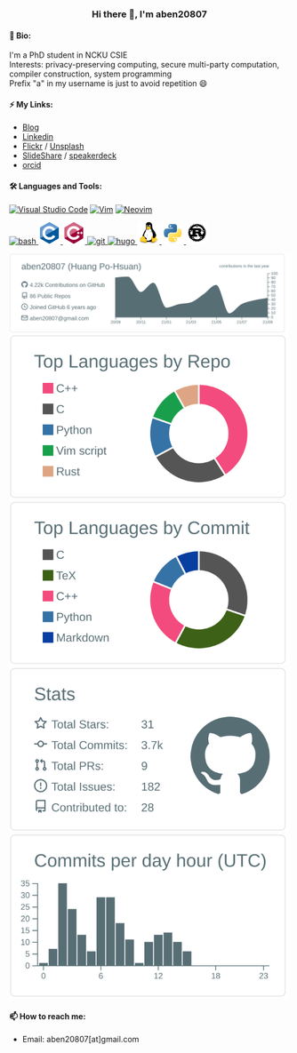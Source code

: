 <h3 align="center">Hi there 👋, I'm aben20807</h3>

#### 🔭 Bio:

I'm a PhD student in NCKU CSIE  
Interests: privacy-preserving computing, secure multi-party computation, compiler construction, system programming  
Prefix "a" in my username is just to avoid repetition 😄

#### ⚡ My Links:

+ [Blog](https://aben20807.github.io/)
+ [Linkedin](https://www.linkedin.com/in/po-hsuan-huang-6587b6117/)
+ [Flickr](https://www.flickr.com/photos/aben20807/) / [Unsplash](https://unsplash.com/@aben20807)
+ [SlideShare](https://www.slideshare.net/aben20807) / [speakerdeck](https://speakerdeck.com/aben20807)
+ [orcid](https://orcid.org/0000-0002-7458-9634)

#### 🛠 Languages and Tools:

<!--https://github.com/Ileriayo/markdown-badges-->
[![Visual Studio Code](https://img.shields.io/badge/Visual%20Studio%20Code-0078d7.svg?style=for-the-badge&logo=visual-studio-code&logoColor=white)](https://code.visualstudio.com/) [![Vim](https://img.shields.io/badge/VIM-%2311AB00.svg?style=for-the-badge&logo=vim&logoColor=white)](https://www.vim.org/) [![Neovim](https://img.shields.io/badge/NeoVim-%2357A143.svg?&style=for-the-badge&logo=neovim&logoColor=white)](https://neovim.io/)

<!--https://rahuldkjain.github.io/gh-profile-readme-generator/-->
<p align="left"> <a href="https://www.gnu.org/software/bash/" target="_blank"> <img src="https://www.vectorlogo.zone/logos/gnu_bash/gnu_bash-icon.svg" alt="bash" width="40" height="40"/> </a> <a href="https://www.cprogramming.com/" target="_blank"> <img src="https://raw.githubusercontent.com/devicons/devicon/master/icons/c/c-original.svg" alt="c" width="40" height="40"/> </a> <a href="https://www.w3schools.com/cpp/" target="_blank"> <img src="https://raw.githubusercontent.com/devicons/devicon/master/icons/cplusplus/cplusplus-original.svg" alt="cplusplus" width="40" height="40"/> </a> <a href="https://git-scm.com/" target="_blank"> <img src="https://www.vectorlogo.zone/logos/git-scm/git-scm-icon.svg" alt="git" width="40" height="40"/> </a> <a href="https://gohugo.io/" target="_blank"> <img src="https://api.iconify.design/logos-hugo.svg" alt="hugo" width="40" height="40"/> </a> <a href="https://www.linux.org/" target="_blank"> <img src="https://raw.githubusercontent.com/devicons/devicon/master/icons/linux/linux-original.svg" alt="linux" width="40" height="40"/> </a> <a href="https://www.python.org" target="_blank"> <img src="https://raw.githubusercontent.com/devicons/devicon/master/icons/python/python-original.svg" alt="python" width="40" height="40"/> </a> <a href="https://www.rust-lang.org" target="_blank"> <img src="https://raw.githubusercontent.com/devicons/devicon/master/icons/rust/rust-plain.svg" alt="rust" width="40" height="40"/> </a> </p>

<!--https://github-profile-summary-cards.vercel.app/demo.html-->
<!--https://github.com/vn7n24fzkq/github-profile-summary-cards-->
[![](https://raw.githubusercontent.com/aben20807/aben20807/main/profile-summary-card-output/default/0-profile-details.svg)](https://github.com/vn7n24fzkq/github-profile-summary-cards)
[![](https://raw.githubusercontent.com/aben20807/aben20807/main/profile-summary-card-output/default/1-repos-per-language.svg)](https://github.com/vn7n24fzkq/github-profile-summary-cards) [![](https://raw.githubusercontent.com/aben20807/aben20807/main/profile-summary-card-output/default/2-most-commit-language.svg)](https://github.com/vn7n24fzkq/github-profile-summary-cards)
[![](https://raw.githubusercontent.com/aben20807/aben20807/main/profile-summary-card-output/default/3-stats.svg)](https://github.com/vn7n24fzkq/github-profile-summary-cards) [![](https://raw.githubusercontent.com/aben20807/aben20807/main/profile-summary-card-output/default/4-productive-time.svg)](https://github.com/vn7n24fzkq/github-profile-summary-cards)


<!--https://github.com/anuraghazra/github-readme-stats-->
<!--<div>
  <span>
    <img align="center" height=170 src="https://github-readme-stats.vercel.app/api?username=aben20807&count_private=true&show_icons=true" />
  </span>
  <span>
    <img align="center" height=170 src="https://github-readme-stats.vercel.app/api/top-langs/?username=aben20807&layout=compact&hide=javascript,html,css,jupyter%20notebook,ASP,makefile,tex,markdown" />
  </span>
</div>
<br>-->

<!--https://profile.codersrank.io/user/aben20807-->
<!--<div>
  <span>
    <img align="center" height=170 src="https://cr-ss-service.azurewebsites.net/api/ScreenShot?widget=summary&username=aben20807&badges=2&width=200&show-avatar=false&style=--border-radius:10px" />
  </span>
  <span>
    <img align="center" height=170 src="https://cr-skills-chart-widget.azurewebsites.net/api/api?&username=aben20807&height=150&skills=C%2B%2B,C,rust,python,yacc,java,shell,lex" />
  </span>
</div>-->

#### 📫 How to reach me:
+ Email: aben20807[at]gmail.com

<!--
**aben20807/aben20807** is a ✨ _special_ ✨ repository because its `README.md` (this file) appears on your GitHub profile.

Here are some ideas to get you started:

- 🔭 I’m currently working on ...
- 🌱 I’m currently learning ...
- 👯 I’m looking to collaborate on ...
- 🤔 I’m looking for help with ...
- 💬 Ask me about ...
- 📫 How to reach me: ...
- 😄 Pronouns: ...
- ⚡ Fun fact: ...
-->
